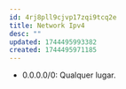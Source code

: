 ```yaml
---
id: 4rj8pll9cjvp17zqi9tcq2e
title: Network Ipv4
desc: ""
updated: 1744495993382
created: 1744495971185
---
```


- 0.0.0.0/0: Qualquer lugar.
